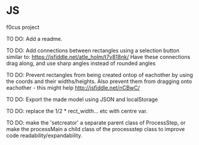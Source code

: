 # JS
f0cus project

TO DO: Add a readme. 


TO DO: Add connections between rectangles using a selection button similar to: https://jsfiddle.net/atle_holm/t7v818nk/
Have these connections drag along, and use sharp angles instead of rounded angles


TO DO: Prevent rectangles from being created ontop of eachother by using the coords and their widths/heights. 
Also prevent them from dragging onto eachother - this might help
http://jsfiddle.net/nCBwC/

TO DO: Export the made model using JSON and localStorage
 
TO DO: replace the 1/2 * rect_width... etc with centre var. 

TO DO: make the 'setcreator' a separate parent class of ProcessStep, or make the processMain a child class of the processstep class to improve code readability/expandability. 
